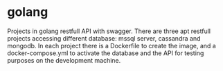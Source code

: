 # golang
Projects in golang restfull API with swagger. There are three apt restfull projects accessing different database: mssql server, cassandra and mongodb.
In each project there is a Dockerfile to create the image, and a docker-compose.yml to activate the database and the API for testing purposes on the development machine.

